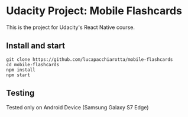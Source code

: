 # Udacity Project: Mobile Flashcards

This is the project for Udacity's React Native course.

## Install and start

```
git clone https://github.com/lucapacchiarotta/mobile-flashcards
cd mobile-flashcards
npm install
npm start
```

## Testing
Tested only on Android Device (Samsung Galaxy S7 Edge)